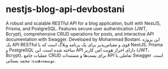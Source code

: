 # nestjs-blog-api-devbostani
A robust and scalable RESTful API for a blog application, built with NestJS, Prisma, and PostgreSQL. Features secure user authentication (JWT, Bcrypt), comprehensive CRUD operations for posts, and interactive API documentation with Swagger. Developed by Mohammad Bostani.
این پروژه یک API RESTful قوی و مقیاس‌پذیر برای یک برنامه وبلاگ است که با NestJS، Prisma و PostgreSQL ساخته شده است. این API دارای احراز هویت امن کاربر (JWT، Bcrypt)، عملیات جامع CRUD برای پست‌ها و مستندات API تعاملی با Swagger است. توسعه‌دهنده: محمد بستانی.

